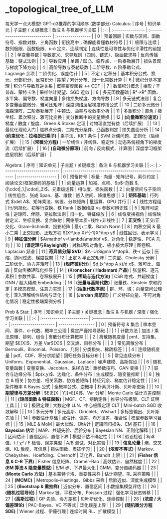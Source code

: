 # _topological_tree_of_LLM
每天学一点大模型!
GPT-o3推荐的学习顺序
(数学部分)
Calculus:
|  序号 | 知识单元              | 子主题 / 关键概念                     | 备注 & 与机器学习关联       |
| :-: | :---------------- | :----------------------------- | :----------------- |
|  0  | 预备回顾              | 实数与区间、函数符号、指数对数、三角函数           | 衔接高中；确保能看懂教材符号     |
|  1  | 极限与连续             | 数列极限、函数极限、ε-δ 定义、连续判定          | 连续性是可导性与优化平滑性的前提   |
|  2  | 单变量导数             | 导数定义、求导规则（四则、链式）、隐函数求导         | 反向传播基础：链式法则        |
|  3  | 导数应用              | 单调 / 凹凸、临界点、一阶泰勒展开             | 损失景观与梯度下降方向        |
|  4  | 高阶导数与泰勒级数         | 二阶导数、n 阶泰勒公式、Lagrange 余项       | 二阶优化、误差估计          |
|  5  | 不定 / 定积分          | 基本积分公式、换元、分部积分、反常积分            | 期望 / 累计分布、归一化常数计算  |
|  6  | 微积分基本定理           | 积分与导数互逆关系                      | 概率密度函数 ↔ CDF       |
|  7  | 数值积分概念            | 梯形 / 辛普森、蒙特卡洛                  | 采样估计期望、SGD 近似      |
|  8  | 多元函数基础            | R²→R³ 函数、水平集、偏导数、梯度向量          | 多维损失梯度、方向导数        |
|  9  | 多元链式法则            | 复合多变量函数微分、雅可比矩阵                | 深度网络层层梯度传播公式       |
|  10 | 二阶多元微分            | 海森矩阵、二阶泰勒展开                    | 牛顿法、曲率与收敛率分析       |
|  11 | 多重积分              | 直角 / 极坐标、累次积分、雅可比变换            | 变分推断中的变量替换         |
|  12 | **(向量微积分速览)**     | 梯度 / 散度 / 旋度、Green & Stokes 定理 | 对物理直觉有益（后续扩展）      |
|  13 | 最优化理论入门           | 临界点分类、二阶充分条件、凸函数判定             | 损失曲面分析             |
|  14 | **(约束优化：拉格朗日乘子)** | 乘子法、KKT 条件                     | SVM 对偶问题、正则化（后续扩展） |
|  15 | **(常微分方程)**       | 一阶线性 / 非线性、稳定性                 | 动态系统视角下的梯度流（后续扩展）  |
|  16 | **(自动微分原理)**      | 前向 / 反向模式、计算图                  | 深度学习框架底层机制（后续扩展）   |

Algebra:
|  序号 | 知识单元                          | 子主题 / 关键概念                                            | 备注 & 与机器学习关联         |
| :-: | :---------------------------- | :---------------------------------------------------- | :------------------- |
|  0  | 预备符号                          | 标量 · 向量 · 矩阵记号，索引约定                                   | 阅读论文/框架源码的基础         |
|  1  | 向量运算                          | 加减、点积、\$p\$-范数 \$,(\|\cdot\|\_1,\|\cdot\|\_2)\$、元素级运算 | 相似度、损失函数             |
|  2  | 向量空间与子空间                      | 线性组合、张成 Span、基、维数                                     | 嵌入空间、降维思想            |
|  3  | **矩阵基础**                      | 行列式 \$\det A\$、矩阵乘法、转置、分块矩阵                           | 批运算、GPU 并行           |
|  4  | 线性方程组                         | 行/列简化、初等行变换、秩 Rank                                    | 数据维度 vs 参数可辨识性       |
|  5  | 矩阵可逆性                         | 逆矩阵、伴随、克拉默法则                                          | 归一化、特征缩放             |
|  6  | 线性变换视角                        | 线性映射定义、坐标变换、复合映射                                      | 网络层本质=线性+非线性         |
|  7  | **正交性**                       | 正交/正交化、Gram–Schmidt、投影矩阵                              | 最小二乘、Batch Norm      |
|  8  | 内积空间 & 最小二乘                   | 正交投影、正规方程 \$(X^\top X)^{-1}X^\top y\$                 | 线性回归、表示学习            |
|  9  | **特征值分解**                     | \$A\mathbf v=\lambda\mathbf v\$、对角化                   | 稳定性、PCA 几何           |
|  10 | **(谱定理与Rayleigh商)**           | 对称矩阵对角化、极小极大原理                                        | 图卷积、Laplacian 频谱     |
|  11 | **奇异值分解 SVD**                 | \$A=U\Sigma V^\top\$、秩-r 近似                           | 压缩、协同过滤、梯度裁剪         |
|  12 | 正定 & 半正定矩阵                    | 二次型、Cholesky 分解                                       | 二阶优化、协方差矩阵           |
|  13 | **(矩阵微积分)**                   | \$d,(x^\top A x)/d x\$，雅可比、海森                         | 反向传播矩阵化推导            |
|  14 | **(Kronecker / Hadamard 产品)** | 张量积、逐元素积                                              | 参数共享、卷积核展开           |
|  15 | **(稀疏与迭代方法)**                 | CSR 格式、共轭梯度                                           | GNN / 超大稀疏 Embedding |
|  16 | **(张量与高阶代数)**                 | 张量秩、Einstein 求和约定                                     | 多模态模型、注意力实现          |
|  17 | **(抽象代数序章)**                  | 群、环、域；向量空间公理化                                         | 深入理解线性结构与泛化          |
|  18 | **(Jordan 规范形)**              | 广义特征向量、不可对角化情况                                        | 稳定性极端案例分析            |

Prob & Stat:
|  序号 | 知识单元                     | 子主题 / 关键概念                           | 备注 & 与机器 / 深度 / 强化学习关联 |                    |
| :-: | :----------------------- | :----------------------------------- | :--------------------- | ------------------ |
|  0  | 预备符号 & 集合                | 样本空间、事件、σ-代数、概率三公理                   | 奠定严谨推导基础               |                    |
|  1  | 计数方法                     | 加法 / 乘法原理、排列、组合                      | 离散分布计算概率               |                    |
|  2  | 离散随机变量                   | pmf、支持集、期望 \$E\[X]\$、方差 Var\$(X)\$   | 交叉熵、目标分布               |                    |
|  3  | 常见离散分布                   | Bernoulli、Binomial、Poisson、几何        | 分类损失、稀疏标签              |                    |
|  4  | 连续随机变量                   | pdf、CDF、积分求期望                        | 回归任务目标分布               |                    |
|  5  | 常见连续分布                   | Uniform、Exponential、Gaussian、Laplace | 噪声建模、高斯假设              |                    |
|  6  | 随机变量函数                   | 变量变换、Jacobian、采样方法                   | 重参数技巧、GAN 变换           |                    |
|  7  | 联合与边缘分布                  | \$p(x,y)\$、边缘化、条件分布                  | 生成模型、隐变量推断             |                    |
|  8  | 独立 & 相关                  | 协方差、相关系数、协方差矩阵                       | 特征冗余、梯度估计稳定性           |                    |
|  9  | 条件概率 & Bayes 公式          | 全概率公式、逆概率                            | 朴素贝叶斯、贝叶斯更新            |                    |
|  10 | **期望律与方差分解**             | \$E\[E\[X                            | Y]]=E\[X]\$、Var 分解     | Monte Carlo 估计方差控制 |
|  11 | **(矩母函数 & 特征函数)**        | MGF、CF、矩确定性                          | 推导分布极限、CLT 证明工具        |                    |
|  12 | 极限定理                     | 大数定律 LLN、中心极限定理 CLT                  | Mini-batch SGD 收敛解释    |                    |
|  13 | 多元分布                     | 多元高斯、Dirichlet、Wishart               | 多标签输出、贝叶斯先验            |                    |
|  14 | 参数估计基础                   | 点估计、偏差、均方误差、相合性                      | 模型参数学习目标               |                    |
|  15 | MLE & MoM                | 最大似然、矩估计                             | 逻辑回归损失、EM 基石           |                    |
|  16 | **Bayesian 估计**          | MAP、共轭先验、后验分布                        | Bayesian NN、正则化解释      |                    |
|  17 | 区间估计                     | 置信区间、置信下界                            | 模型评估不确定性               |                    |
|  18 | 假设检验                     | \$p\$ 值、t / χ² / F 检验、误差类型           | A/B 测试、对比实验            |                    |
|  19 | **信息论量**                 | 熵、交叉熵、KL 散度、互信息                      | 损失函数、表征学习              |                    |
|  20 | **(浓度不等式)**              | Markov、Chebyshev、Hoeffding、Chernoff  | 泛化界、Bandit 上限          |                    |
|  21 | **(Fisher 信息 & C-R 下界)** | Fisher 信息矩阵、Cramér–Rao               | 高效估计、自然梯度              |                    |
|  22 | **(EM 算法 & 隐变量模型)**      | E/M 步、下界最大化                          | GMM、变分自编码器             |                    |
|  23 | **(Monte Carlo 方法)**     | 基本蒙特卡洛、重要性采样                         | 估计期望、RL 采样策略           |                    |
|  24 | **(MCMC)**               | Metropolis–Hastings、Gibbs 采样         | 后验近似、深度生成模型            |                    |
|  25 | **(Bootstrap & 重抽样)**    | 近似分布、置信区间                            | 小数据集模型评估               |                    |
|  26 | **(随机过程导论)**             | Markov 链、平稳分布、Poisson 过程             | 强化学习状态转移               |                    |
|  27 | **(高斯过程)**               | GP 先验、协方差核                           | 贝叶斯优化、连续控制             |                    |
|  28 | **(浓度 / 大偏差理论)**         | PAC-Bayes、VC 不等式                     | 泛化误差上界                 |                    |
|  29 | **(随机微分方程 SDE)**         | Wiener 过程、伊藤引理                       | 连续时间 RL、扩散模型           |                    |





